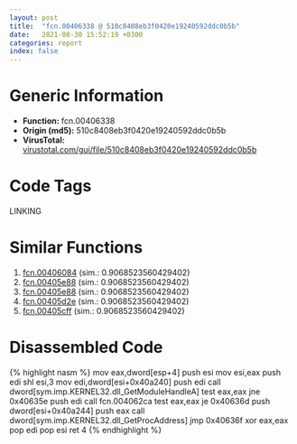 ```yaml
---
layout: post
title:  "fcn.00406338 @ 510c8408eb3f0420e19240592ddc0b5b"
date:   2021-08-30 15:52:19 +0300
categories: report
index: false
---
```


# Generic Information
- **Function:** fcn.00406338
- **Origin (md5):** 510c8408eb3f0420e19240592ddc0b5b
- **VirusTotal:** [virustotal.com/gui/file/510c8408eb3f0420e19240592ddc0b5b][virustotal_ref]

# Code Tags
<span class="tag" id="LINKING">LINKING</span>


# Similar Functions

1. [fcn.00406084][similar_1_ref] (sim.: 0.9068523560429402)
2. [fcn.00405e88][similar_2_ref] (sim.: 0.9068523560429402)
3. [fcn.00405e88][similar_3_ref] (sim.: 0.9068523560429402)
4. [fcn.00405d2e][similar_4_ref] (sim.: 0.9068523560429402)
5. [fcn.00405cff][similar_5_ref] (sim.: 0.9068523560429402)


# Disassembled Code

{% highlight nasm %}
mov eax,dword[esp+4]
push esi
mov esi,eax
push edi
shl esi,3
mov edi,dword[esi+0x40a240]
push edi
call dword[sym.imp.KERNEL32.dll_GetModuleHandleA]
test eax,eax
jne 0x40635e
push edi
call fcn.004062ca
test eax,eax
je 0x40636d
push dword[esi+0x40a244]
push eax
call dword[sym.imp.KERNEL32.dll_GetProcAddress]
jmp 0x40636f
xor eax,eax
pop edi
pop esi
ret 4
{% endhighlight %}


[similar_1_ref]: /report/fcn.00406084@858dbd4ce0c289ef03f5cd172ced5d27
[similar_2_ref]: /report/fcn.00405e88@024d69b3dfb503973cce5c1700f282aa
[similar_3_ref]: /report/fcn.00405e88@50dd9b171f3df06f8ac5a3a1a47f5721
[similar_4_ref]: /report/fcn.00405d2e@8cfdb0713f3b8f9b0a5ef775f40cf182
[similar_5_ref]: /report/fcn.00405cff@045e0ff2c8ee6fdcaf20f3769c6f3c76
[virustotal_ref]: https://www.virustotal.com/gui/file/510c8408eb3f0420e19240592ddc0b5b